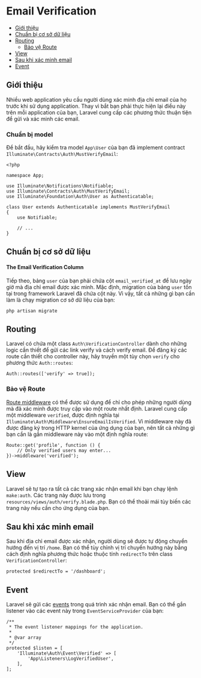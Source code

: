 # Email Verification

- [Giới thiệu](#introduction)
- [Chuẩn bị cơ sở dữ liệu](#verification-database)
- [Routing](#verification-routing)
    - [Bảo vệ Route](#protecting-routes)
- [View](#verification-views)
- [Sau khi xác minh email](#after-verifying-emails)
- [Event](#events)

<a name="introduction"></a>
## Giới thiệu

Nhiều web application yêu cầu người dùng xác minh địa chỉ email của họ trước khi sử dụng application. Thay vì bắt bạn phải thực hiện lại điều này trên mỗi application của bạn, Laravel cung cấp các phương thức thuận tiện để gửi và xác minh các email.

### Chuẩn bị model

Để bắt đầu, hãy kiểm tra model `App\User` của bạn đã implement contract `Illuminate\Contracts\Auth\MustVerifyEmail`:

    <?php

    namespace App;

    use Illuminate\Notifications\Notifiable;
    use Illuminate\Contracts\Auth\MustVerifyEmail;
    use Illuminate\Foundation\Auth\User as Authenticatable;

    class User extends Authenticatable implements MustVerifyEmail
    {
        use Notifiable;

        // ...
    }

<a name="verification-database"></a>
## Chuẩn bị cơ sở dữ liệu

#### The Email Verification Column

Tiếp theo, bảng `user` của bạn phải chứa cột `email_verified_at` để lưu ngày giờ mà địa chỉ email được xác minh. Mặc định, migration của bảng `user` tồn tại trong framework Laravel đã chứa cột này. Vì vậy, tất cả những gì bạn cần làm là chạy migration cơ sở dữ liệu của bạn:

    php artisan migrate

<a name="verification-routing"></a>
## Routing

Laravel có chứa một class `Auth\VerificationController` dành cho những logic cần thiết để gửi các link verify và cách verify email. Để đăng ký các route cần thiết cho controller này, hãy truyền một tùy chọn `verify` cho phương thức `Auth::routes`:

    Auth::routes(['verify' => true]);

<a name="protecting-routes"></a>
### Bảo vệ Route

[Route middleware](/docs/{{version}}/middleware) có thể được sử dụng để chỉ cho phép những người dùng mà đã xác minh được truy cập vào một route nhất định. Laravel cung cấp một middleware `verified`, được định nghĩa tại `Illuminate\Auth\Middleware\EnsureEmailIsVerified`. Vì middleware này đã được đăng ký trong HTTP kernel của ứng dụng của bạn, nên tất cả những gì bạn cần là gắn middleware này vào một định nghĩa route:

    Route::get('profile', function () {
        // Only verified users may enter...
    })->middleware('verified');

<a name="verification-views"></a>
## View

Laravel sẽ tự tạo ra tất cả các trang xác nhận email khi bạn chạy lệnh `make:auth`. Các trang này được lưu trong `resources/views/auth/verify.blade.php`. Bạn có thể thoải mái tùy biến các trang này nếu cần cho ứng dụng của bạn.

<a name="after-verifying-emails"></a>
## Sau khi xác minh email

Sau khi địa chỉ email được xác nhận, người dùng sẽ được tự động chuyển hướng đến vị trí `/home`. Bạn có thể tùy chỉnh vị trí chuyển hướng này bằng cách định nghĩa phương thức hoặc thuộc tính `redirectTo` trên class `VerificationController`:

    protected $redirectTo = '/dashboard';

<a name="events"></a>
## Event

Laravel sẽ gửi các [events](/docs/{{version}}/events) trong quá trình xác nhận email. Bạn có thể gắn listener vào các event này trong `EventServiceProvider` của bạn:

    /**
     * The event listener mappings for the application.
     *
     * @var array
     */
    protected $listen = [
        'Illuminate\Auth\Event\Verified' => [
            'App\Listeners\LogVerifiedUser',
        ],
    ];

